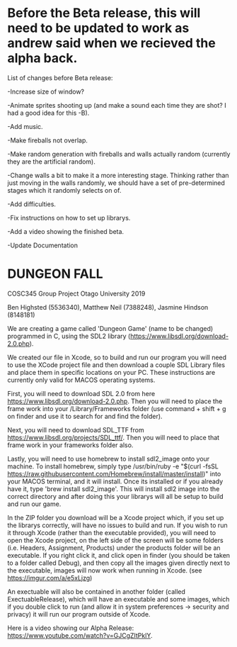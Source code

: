 # Before the Beta release, this will need to be updated to work as andrew said when we recieved the alpha back.

List of changes before Beta release:

-Increase size of window?

-Animate sprites shooting up (and make a sound each time they are shot? I had a good idea for this -B).

-Add music.

-Make fireballs not overlap.

-Make random generation with fireballs and walls actually random (currently they are the artificial random).

-Change walls a bit to make it a more interesting stage. Thinking rather than just moving in the walls randomly, we should have a set of pre-determined stages which it randomly selects on of.

-Add difficulties.

-Fix instructions on how to set up librarys.

-Add a video showing the finished beta.

-Update Documentation

# DUNGEON FALL

COSC345 Group Project Otago University 2019

Ben Highsted (5536340), Matthew Neil (7388248), Jasmine Hindson (8148181)

We are creating a game called 'Dungeon Game' (name to be changed) programmed in C, using the SDL2 library (https://www.libsdl.org/download-2.0.php).

We created our file in Xcode, so to build and run our program you will need to use the XCode project file and then download a couple SDL Library files and place them in specific locations on your PC. These instructions are currently only valid for MACOS operating systems.

First, you will need to download SDL 2.0 from here https://www.libsdl.org/download-2.0.php. Then you will need to place the frame work into your /Library/Frameworks folder (use command + shift + g on finder and use it to search for and find the folder).

Next, you will need to download SDL_TTF from https://www.libsdl.org/projects/SDL_ttf/. Then you will need to place that frame work in your frameworks folder also.

Lastly, you will need to use homebrew to install sdl2_image onto your machine. To install homebrew, simply type /usr/bin/ruby -e "$(curl -fsSL https://raw.githubusercontent.com/Homebrew/install/master/install)" into your MACOS terminal, and it will install. Once its installed or if you already have it, type 'brew install sdl2_image'. This will install sdl2 image into the correct directory and after doing this your librarys will all be setup to build and run our game.

In the ZIP folder you download will be a Xcode project which, if you set up the librarys correctly, will have no issues to build and run. If you wish to run it through Xcode (rather than the executable provided), you will need to open the Xcode project, on the left side of the screen will be some folders (i.e. Headers, Assignment, Products) under the products folder will be an executable. If you right click it, and click open in finder (you should be taken to a folder called Debug), and then copy all the images given directly next to the executable, images will now work when running in Xcode. (see https://imgur.com/a/e5xLjzg)

An exectuable will also be contained in another folder (called ExectuableRelease), which will have an executable and some images, which if you double click to run (and allow it in system preferences -> security and privacy) it will run our program outside of Xcode.

Here is a video showing our Alpha Release: https://www.youtube.com/watch?v=GJCgZItPklY.

